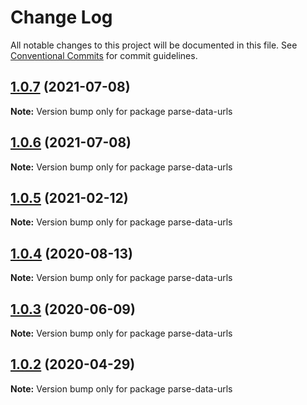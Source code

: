 # Change Log

All notable changes to this project will be documented in this file.
See [Conventional Commits](https://conventionalcommits.org) for commit guidelines.

## [1.0.7](https://github.com/bluelovers/ws-epub2/compare/parse-data-urls@1.0.6...parse-data-urls@1.0.7) (2021-07-08)

**Note:** Version bump only for package parse-data-urls





## [1.0.6](https://github.com/bluelovers/ws-epub2/compare/parse-data-urls@1.0.5...parse-data-urls@1.0.6) (2021-07-08)

**Note:** Version bump only for package parse-data-urls





## [1.0.5](https://github.com/bluelovers/ws-epub2/compare/parse-data-urls@1.0.4...parse-data-urls@1.0.5) (2021-02-12)

**Note:** Version bump only for package parse-data-urls





## [1.0.4](https://github.com/bluelovers/ws-epub2/compare/parse-data-urls@1.0.3...parse-data-urls@1.0.4) (2020-08-13)

**Note:** Version bump only for package parse-data-urls





## [1.0.3](https://github.com/bluelovers/ws-epub2/compare/parse-data-urls@1.0.2...parse-data-urls@1.0.3) (2020-06-09)

**Note:** Version bump only for package parse-data-urls





## [1.0.2](https://github.com/bluelovers/ws-epub2/compare/parse-data-urls@1.0.1...parse-data-urls@1.0.2) (2020-04-29)

**Note:** Version bump only for package parse-data-urls
